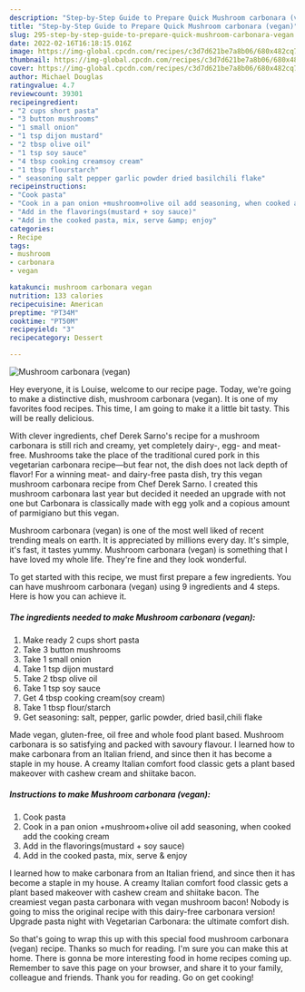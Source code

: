 ```yaml
---
description: "Step-by-Step Guide to Prepare Quick Mushroom carbonara (vegan)"
title: "Step-by-Step Guide to Prepare Quick Mushroom carbonara (vegan)"
slug: 295-step-by-step-guide-to-prepare-quick-mushroom-carbonara-vegan
date: 2022-02-16T16:18:15.016Z
image: https://img-global.cpcdn.com/recipes/c3d7d621be7a8b06/680x482cq70/mushroom-carbonara-vegan-recipe-main-photo.jpg
thumbnail: https://img-global.cpcdn.com/recipes/c3d7d621be7a8b06/680x482cq70/mushroom-carbonara-vegan-recipe-main-photo.jpg
cover: https://img-global.cpcdn.com/recipes/c3d7d621be7a8b06/680x482cq70/mushroom-carbonara-vegan-recipe-main-photo.jpg
author: Michael Douglas
ratingvalue: 4.7
reviewcount: 39301
recipeingredient:
- "2 cups short pasta"
- "3 button mushrooms"
- "1 small onion"
- "1 tsp dijon mustard"
- "2 tbsp olive oil"
- "1 tsp soy sauce"
- "4 tbsp cooking creamsoy cream"
- "1 tbsp flourstarch"
- " seasoning salt pepper garlic powder dried basilchili flake"
recipeinstructions:
- "Cook pasta"
- "Cook in a pan onion +mushroom+olive oil add seasoning, when cooked add the cooking cream"
- "Add in the flavorings(mustard + soy sauce)"
- "Add in the cooked pasta, mix, serve &amp; enjoy"
categories:
- Recipe
tags:
- mushroom
- carbonara
- vegan

katakunci: mushroom carbonara vegan 
nutrition: 133 calories
recipecuisine: American
preptime: "PT34M"
cooktime: "PT50M"
recipeyield: "3"
recipecategory: Dessert

---
```



![Mushroom carbonara (vegan)](https://img-global.cpcdn.com/recipes/c3d7d621be7a8b06/680x482cq70/mushroom-carbonara-vegan-recipe-main-photo.jpg)

Hey everyone, it is Louise, welcome to our recipe page. Today, we're going to make a distinctive dish, mushroom carbonara (vegan). It is one of my favorites food recipes. This time, I am going to make it a little bit tasty. This will be really delicious.

With clever ingredients, chef Derek Sarno&#39;s recipe for a mushroom carbonara is still rich and creamy, yet completely dairy-, egg- and meat-free. Mushrooms take the place of the traditional cured pork in this vegetarian carbonara recipe—but fear not, the dish does not lack depth of flavor! For a winning meat- and dairy-free pasta dish, try this vegan mushroom carbonara recipe from Chef Derek Sarno. I created this mushroom carbonara last year but decided it needed an upgrade with not one but Carbonara is classically made with egg yolk and a copious amount of parmigiano but this vegan.

Mushroom carbonara (vegan) is one of the most well liked of recent trending meals on earth. It is appreciated by millions every day. It's simple, it's fast, it tastes yummy. Mushroom carbonara (vegan) is something that I have loved my whole life. They're fine and they look wonderful.


To get started with this recipe, we must first prepare a few ingredients. You can have mushroom carbonara (vegan) using 9 ingredients and 4 steps. Here is how you can achieve it.

<!--inarticleads1-->

##### The ingredients needed to make Mushroom carbonara (vegan):

1. Make ready 2 cups short pasta
1. Take 3 button mushrooms
1. Take 1 small onion
1. Take 1 tsp dijon mustard
1. Take 2 tbsp olive oil
1. Take 1 tsp soy sauce
1. Get 4 tbsp cooking cream(soy cream)
1. Take 1 tbsp flour/starch
1. Get  seasoning: salt, pepper, garlic powder, dried basil,chili flake


Made vegan, gluten-free, oil free and whole food plant based. Mushroom carbonara is so satisfying and packed with savoury flavour. I learned how to make carbonara from an Italian friend, and since then it has become a staple in my house. A creamy Italian comfort food classic gets a plant based makeover with cashew cream and shiitake bacon. 

<!--inarticleads2-->

##### Instructions to make Mushroom carbonara (vegan):

1. Cook pasta
1. Cook in a pan onion +mushroom+olive oil add seasoning, when cooked add the cooking cream
1. Add in the flavorings(mustard + soy sauce)
1. Add in the cooked pasta, mix, serve &amp; enjoy


I learned how to make carbonara from an Italian friend, and since then it has become a staple in my house. A creamy Italian comfort food classic gets a plant based makeover with cashew cream and shiitake bacon. The creamiest vegan pasta carbonara with vegan mushroom bacon! Nobody is going to miss the original recipe with this dairy-free carbonara version! Upgrade pasta night with Vegetarian Carbonara: the ultimate comfort dish. 

So that's going to wrap this up with this special food mushroom carbonara (vegan) recipe. Thanks so much for reading. I'm sure you can make this at home. There is gonna be more interesting food in home recipes coming up. Remember to save this page on your browser, and share it to your family, colleague and friends. Thank you for reading. Go on get cooking!

